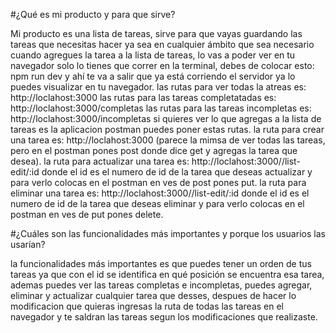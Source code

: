#¿Qué es mi producto y para que sirve?

Mi producto es una lista de tareas, sirve para que vayas guardando las tareas que necesitas hacer ya sea en cualquier ámbito que sea necesario cuando agregues la tarea a la lista de tareas, lo vas a poder ver en tu navegador solo lo tienes que correr en la terminal, debes de colocar esto: npm run dev y ahí te va a salir que ya está corriendo el servidor ya lo puedes visualizar en tu navegador.
las rutas para ver todas la atreas es: http://loclahost:3000
las rutas para las tareas completatadas es: http://loclahost:3000/completas
las rutas para las tareas incompletas es: http://loclahost:3000/incompletas
si quieres ver lo que agregas a la lista de tareas es la aplicacion postman puedes poner estas rutas.
la ruta para crear una tarea es: http://loclahost:3000 (parece la mimsa de ver todas las tareas, pero en el postman pones post donde dice get y agregas la tarea que desea).
la ruta para actualizar una tarea es: http://loclahost:3000//list-edit/:id donde el id es el numero de id de la tarea que deseas actualizar y para verlo colocas en el postman en ves de post pones put.
la ruta para eliminar una tarea es: http://loclahost:3000//list-edit/:id donde el id es el numero de id de la tarea que deseas eliminar y para verlo colocas en el postman en ves de put pones delete.

#¿Cuáles son las funcionalidades más importantes y porque los usuarios las usarían?

la funcionalidades más importantes es que puedes tener un orden de tus tareas ya que con el id se identifica en qué posición se encuentra esa tarea,
ademas puedes ver las tareas completas e incompletas, puedes agregar, eliminar y actualizar cualquier tarea que desses, despues de hacer lo modificacion que quieras ingresas la ruta de todas las tareas en el navegador y te saldran las tareas segun los modificaciones que realizaste.
